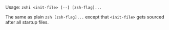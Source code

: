 Usage: `zshi <init-file> [--] [zsh-flag]...`

The same as plain `zsh [zsh-flag]...` except that `<init-file>` gets
sourced after all startup files.
